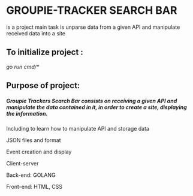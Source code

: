 # GROUPIE-TRACKER  SEARCH BAR

is a project  main task is unparse data from a given API and manipulate received data into a site


## To initialize project :
_go run cmd/*_


## Purpose of project:

##### Groupie Trackers Search Bar consists on receiving a given API and manipulate the data contained in it, in order to create a site, displaying the information.

Including to learn how to manipulate API and storage data

JSON  files and format

Event creation and display

Client-server

Back-end: GOLANG

Front-end: HTML, CSS

